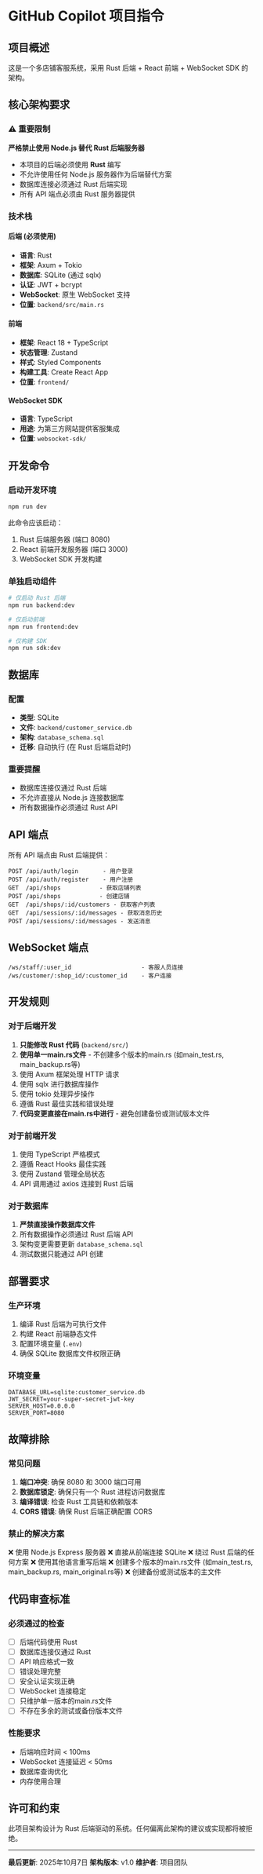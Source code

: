 # GitHub Copilot 项目指令

## 项目概述
这是一个多店铺客服系统，采用 Rust 后端 + React 前端 + WebSocket SDK 的架构。

## 核心架构要求

### ⚠️ 重要限制
**严格禁止使用 Node.js 替代 Rust 后端服务器**

- 本项目的后端必须使用 **Rust** 编写
- 不允许使用任何 Node.js 服务器作为后端替代方案
- 数据库连接必须通过 Rust 后端实现
- 所有 API 端点必须由 Rust 服务器提供

### 技术栈

#### 后端 (必须使用)
- **语言**: Rust
- **框架**: Axum + Tokio
- **数据库**: SQLite (通过 sqlx)
- **认证**: JWT + bcrypt
- **WebSocket**: 原生 WebSocket 支持
- **位置**: `backend/src/main.rs`

#### 前端
- **框架**: React 18 + TypeScript
- **状态管理**: Zustand
- **样式**: Styled Components
- **构建工具**: Create React App
- **位置**: `frontend/`

#### WebSocket SDK
- **语言**: TypeScript
- **用途**: 为第三方网站提供客服集成
- **位置**: `websocket-sdk/`

## 开发命令

### 启动开发环境
```bash
npm run dev
```
此命令应该启动：
1. Rust 后端服务器 (端口 8080)
2. React 前端开发服务器 (端口 3000)
3. WebSocket SDK 开发构建

### 单独启动组件
```bash
# 仅启动 Rust 后端
npm run backend:dev

# 仅启动前端
npm run frontend:dev

# 仅构建 SDK
npm run sdk:dev
```

## 数据库

### 配置
- **类型**: SQLite
- **文件**: `backend/customer_service.db`
- **架构**: `database_schema.sql`
- **迁移**: 自动执行 (在 Rust 后端启动时)

### 重要提醒
- 数据库连接仅通过 Rust 后端
- 不允许直接从 Node.js 连接数据库
- 所有数据操作必须通过 Rust API

## API 端点

所有 API 端点由 Rust 后端提供：

```
POST /api/auth/login       - 用户登录
POST /api/auth/register    - 用户注册
GET  /api/shops           - 获取店铺列表
POST /api/shops           - 创建店铺
GET  /api/shops/:id/customers - 获取客户列表
GET  /api/sessions/:id/messages - 获取消息历史
POST /api/sessions/:id/messages - 发送消息
```

## WebSocket 端点

```
/ws/staff/:user_id                    - 客服人员连接
/ws/customer/:shop_id/:customer_id    - 客户连接
```

## 开发规则

### 对于后端开发
1. **只能修改 Rust 代码** (`backend/src/`)
2. **使用单一main.rs文件** - 不创建多个版本的main.rs (如main_test.rs, main_backup.rs等)
3. 使用 Axum 框架处理 HTTP 请求
4. 使用 sqlx 进行数据库操作
5. 使用 tokio 处理异步操作
6. 遵循 Rust 最佳实践和错误处理
7. **代码变更直接在main.rs中进行** - 避免创建备份或测试版本文件

### 对于前端开发
1. 使用 TypeScript 严格模式
2. 遵循 React Hooks 最佳实践
3. 使用 Zustand 管理全局状态
4. API 调用通过 axios 连接到 Rust 后端

### 对于数据库
1. **严禁直接操作数据库文件**
2. 所有数据操作必须通过 Rust 后端 API
3. 架构变更需要更新 `database_schema.sql`
4. 测试数据只能通过 API 创建

## 部署要求

### 生产环境
1. 编译 Rust 后端为可执行文件
2. 构建 React 前端静态文件
3. 配置环境变量 (`.env`)
4. 确保 SQLite 数据库文件权限正确

### 环境变量
```env
DATABASE_URL=sqlite:customer_service.db
JWT_SECRET=your-super-secret-jwt-key
SERVER_HOST=0.0.0.0
SERVER_PORT=8080
```

## 故障排除

### 常见问题
1. **端口冲突**: 确保 8080 和 3000 端口可用
2. **数据库锁定**: 确保只有一个 Rust 进程访问数据库
3. **编译错误**: 检查 Rust 工具链和依赖版本
4. **CORS 错误**: 确保 Rust 后端正确配置 CORS

### 禁止的解决方案
❌ 使用 Node.js Express 服务器
❌ 直接从前端连接 SQLite
❌ 绕过 Rust 后端的任何方案
❌ 使用其他语言重写后端
❌ 创建多个版本的main.rs文件 (如main_test.rs, main_backup.rs, main_original.rs等)
❌ 创建备份或测试版本的主文件

## 代码审查标准

### 必须通过的检查
- [ ] 后端代码使用 Rust
- [ ] 数据库连接仅通过 Rust
- [ ] API 响应格式一致
- [ ] 错误处理完整
- [ ] 安全认证实现正确
- [ ] WebSocket 连接稳定
- [ ] 只维护单一版本的main.rs文件
- [ ] 不存在多余的测试或备份版本文件

### 性能要求
- 后端响应时间 < 100ms
- WebSocket 连接延迟 < 50ms
- 数据库查询优化
- 内存使用合理

## 许可和约束

此项目架构设计为 Rust 后端驱动的系统。任何偏离此架构的建议或实现都将被拒绝。

---

**最后更新**: 2025年10月7日
**架构版本**: v1.0
**维护者**: 项目团队